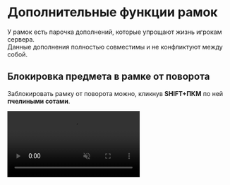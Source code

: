 # Дополнительные функции рамок

У рамок есть парочка дополнений, которые упрощают жизнь игрокам сервера.\
Данные дополнения полностью совместимы и не конфликтуют между собой.

## Блокировка предмета в рамке от поворота

Заблокировать рамку от поворота можно, кликнув **SHIFT+ПКМ** по ней **пчелиными сотами**.

<video autoplay="autoplay" loop="loop" muted="muted" playsinline="playsinline" src="/img/itemframe-features/itemframe-lock-preview.webm"/>

Убрать блокировку можно, либо вытащив предмет из рамки, либо сломав её.

## Превращение рамки в светящуюся

Превратить обычную рамку в светящуюся можно, кликнув **SHIFT+ПКМ** по ней **светящимся чернильным мешочком**.

<video autoplay="autoplay" loop="loop" muted="muted" playsinline="playsinline" src="/img/itemframe-features/itemframe-lightening-preview.webm"/>
